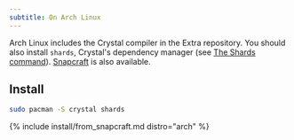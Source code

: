 ```yaml
---
subtitle: On Arch Linux
---
```


Arch Linux includes the Crystal compiler in the Extra repository. You should also install `shards`, Crystal's dependency manager (see [The Shards command](https://crystal-lang.org/reference/the_shards_command/)).
[Snapcraft](#snapcraft) is also available.

## Install

```bash
sudo pacman -S crystal shards
```

{% include install/from_snapcraft.md distro="arch" %}
